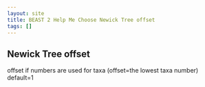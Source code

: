 ```yaml
---
layout: site
title: BEAST 2 Help Me Choose Newick Tree offset
tags: []
---
```


## Newick Tree offset

offset if numbers are used for taxa (offset=the lowest taxa number) default=1
